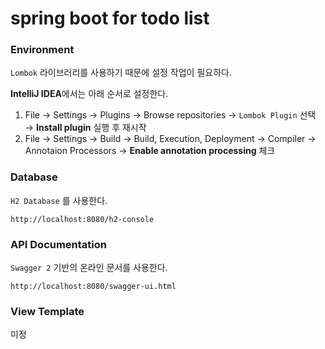 # spring boot for todo list

### Environment
`Lombok` 라이브러리를 사용하기 때문에 설정 작업이 필요하다. 

**IntelliJ IDEA**에서는 아래 순서로 설정한다.

  1. File → Settings → Plugins → Browse repositories → `Lombok Plugin` 선택 → **Install plugin** 실행 후 재시작
  2. File → Settings → Build → Build, Execution, Deployment → Compiler → Annotaion Processors → **Enable annotation processing** 체크

### Database
`H2 Database` 를 사용한다.
```
http://localhost:8080/h2-console
```

### API Documentation
`Swagger 2` 기반의 온라인 문서를 사용한다.
```
http://localhost:8080/swagger-ui.html
```

### View Template
미정
